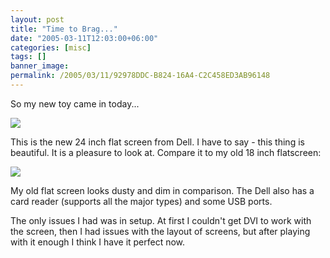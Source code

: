 ```yaml
---
layout: post
title: "Time to Brag..."
date: "2005-03-11T12:03:00+06:00"
categories: [misc]
tags: []
banner_image: 
permalink: /2005/03/11/92978DDC-B824-16A4-C2C458ED3AB96148
---
```


So my new toy came in today...

<img src="https://static.raymondcamden.com/images/mon1.jpg">

This is the new 24 inch flat screen from Dell. I have to say - this thing is beautiful. It is a pleasure to look at. Compare it to my old 18 inch flatscreen:

<img src="https://static.raymondcamden.com/images/mon2.jpg">

My old flat screen looks dusty and dim in comparison. The Dell also has a card reader (supports all the major types) and some USB ports.

The only issues I had was in setup. At first I couldn't get DVI to work with the screen, then I had issues with the layout of screens, but after playing with it enough I think I have it perfect now.